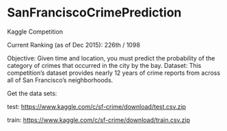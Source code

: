 # SanFranciscoCrimePrediction
Kaggle Competition

Current Ranking (as of Dec 2015): 226th / 1098 

Objective: Given time and location, you must predict the probability of the category of crimes that occurred in the city by the bay.
Dataset: This competition’s dataset provides nearly 12 years of crime reports from across all of San Francisco’s neighborhoods.

Get the data sets:

test:  https://www.kaggle.com/c/sf-crime/download/test.csv.zip

train: https://www.kaggle.com/c/sf-crime/download/train.csv.zip
